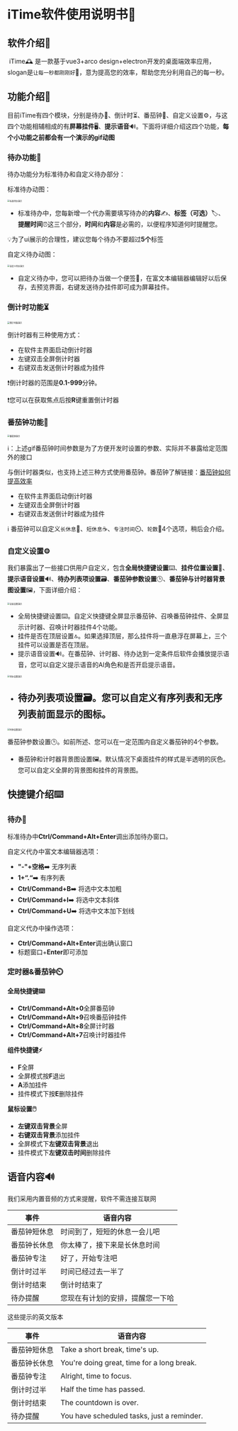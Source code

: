 # iTime软件使用说明书📄

## 软件介绍📘

​		iTime🕰️ 是一款基于vue3+arco design+electron开发的桌面端效率应用，slogan是`让每一秒都刚刚好`🌟，意为提高您的效率，帮助您充分利用自己的每一秒。

## 功能介绍🔧

​		目前iTime有四个模块，分别是待办📝、倒计时⏳、番茄钟🍅、自定义设置⚙️，与这四个功能相辅相成的有**屏幕挂件**🖥️、**提示语音**🔊。下面将详细介绍这四个功能，**每个小功能之前都会有一个演示的gif动图**

### 待办功能📝

待办功能分为标准待办和自定义待办部分：

标准待办动图：

<img src="https://my-picture-bed1-1321100201.cos.ap-beijing.myqcloud.com/mypictures/%E6%A0%87%E5%87%86%E5%BE%85%E5%8A%9E%E6%BC%94%E7%A4%BA.gif" alt="标准待办演示" style="zoom: 33%;" />

- 标准待办中，您每新增一个代办需要填写待办的**内容**✍️、**标签（可选）**🏷️、**提醒时间**⏰这三个部分，**时间**和**内容**是必需的，以便程序知道何时提醒您。

💡为了ui展示的合理性，建议您每个待办不要超过**5个**标签

自定义待办动图：

<img src="https://my-picture-bed1-1321100201.cos.ap-beijing.myqcloud.com/mypictures/%E8%87%AA%E5%AE%9A%E4%B9%89%E5%BE%85%E5%8A%9E%E6%BC%94%E7%A4%BA.gif" alt="自定义待办演示" style="zoom:33%;" />

- 自定义待办中，您可以把待办当做一个便签📌，在富文本编辑器编辑好以后保存，去预览界面，右键发送待办挂件即可成为屏幕挂件。

### 倒计时功能⏳

<img src="https://my-picture-bed1-1321100201.cos.ap-beijing.myqcloud.com/mypictures/%E5%80%92%E8%AE%A1%E6%97%B6%E5%99%A8%E6%BC%94%E7%A4%BA.gif" alt="倒计时器演示" style="zoom:33%;" />

倒计时器有三种使用方式：

- 在软件主界面启动倒计时器
- 左键双击全屏倒计时器
- 右键双击发送倒计时器成为挂件

❗倒计时器的范围是**0.1-999**分钟。

❗您可以在获取焦点后按**R**键重置倒计时器

### 番茄钟功能🍅

<img src="https://my-picture-bed1-1321100201.cos.ap-beijing.myqcloud.com/mypictures/%E7%95%AA%E8%8C%84%E9%92%9F%E6%BC%94%E7%A4%BA.gif" alt="番茄钟演示" style="zoom:33%;" />

ℹ️：上述gif番茄钟时间参数是为了方便开发时设置的参数、实际并不暴露给定范围外的接口

与倒计时器类似，也支持上述三种方式使用番茄钟。番茄钟了解链接：[番茄钟如何提高效率](https://www.zhihu.com/question/330121574)

- 在软件主界面启动倒计时器
- 左键双击全屏倒计时器
- 右键双击发送倒计时器成为挂件

ℹ️ 番茄钟可以自定义`长休息`🌴、`短休息`☕、`专注时间`⏲️、`轮数`🔄4个选项，稍后会介绍。

### 自定义设置⚙️

我们暴露出了一些接口供用户自定义，包含**全局快捷键设置**⌨️、**挂件位置设置**📍、**提示语音设置**🔊、**待办列表项设置**🗃️、**番茄钟参数设置**🕒、**番茄钟与计时器背景图设置**🖼️，下面详细介绍：

<img src="https://my-picture-bed1-1321100201.cos.ap-beijing.myqcloud.com/mypictures/%E5%85%A8%E5%B1%80%E8%AE%BE%E7%BD%AE%E6%BC%94%E7%A4%BA.gif" alt="全局设置演示" style="zoom:33%;" />

- 全局快捷键设置⌨️。自定义快捷键全屏显示番茄钟、召唤番茄钟挂件、全屏显示计时器、召唤计时器挂件4个功能。
- 挂件是否在顶层设置🔝。如果选择顶层，那么挂件将一直悬浮在屏幕上，三个挂件可以设置是否在顶层。
- 提示语音设置🔊。在番茄钟、计时器、待办达到一定条件后软件会播放提示语音，您可以自定义提示语音的AI角色和是否开启提示语音。

<img src="https://my-picture-bed1-1321100201.cos.ap-beijing.myqcloud.com/mypictures/%E5%BE%85%E5%8A%9E%E8%AE%BE%E7%BD%AE%E6%BC%94%E7%A4%BA.gif" alt="待办设置演示" style="zoom:33%;" />

- 待办列表项设置🗃️。您可以自定义有序列表和无序列表前面显示的图标。
  -

<img src="https://my-picture-bed1-1321100201.cos.ap-beijing.myqcloud.com/mypictures/%E6%97%B6%E9%92%9F%E8%AE%BE%E7%BD%AE%E6%BC%94%E7%A4%BA.gif" alt="时钟设置演示" style="zoom:33%;" />

 番茄钟参数设置🕒。如前所述、您可以在一定范围内自定义番茄钟的4个参数。

- 番茄钟和计时器背景图设置🖼️。默认情况下桌面挂件的样式是半透明的灰色。您可以自定义全屏的背景图和挂件的背景图。

## 快捷键介绍⌨️

### 待办📝

标准待办中**Ctrl/Command+Alt+Enter**调出添加待办窗口。

自定义代办中富文本编辑器选项：

- **\"-"+空格**➡️ 无序列表
- **1+“.“**➡️ 有序列表
- **Ctrl/Command+B**➡️ 将选中文本加粗
- **Ctrl/Command+I**➡️ 将选中文本斜体
- **Ctrl/Command+U**➡️ 将选中文本加下划线

自定义代办中操作选项：

- **Ctrl/Command+Alt+Enter**调出确认窗口
- 标题窗口+**Enter**即可添加

### 定时器&番茄钟⏲️

**全局快捷键⌨️**

- **Ctrl/Command+Alt+0**全屏番茄钟
- **Ctrl/Command+Alt+9**召唤番茄钟挂件
- **Ctrl/Command+Alt+8**全屏计时器
- **Ctrl/Command+Alt+7**召唤计时器挂件

**组件快捷键⚡**

- **F**全屏
- 全屏模式按**F**退出
- **A**添加挂件
- 挂件模式下按**E**删除挂件

**鼠标设置🖱️**

- **左键双击背景**全屏
- **右键双击背景**添加挂件
- 全屏模式下**左键双击背景**退出
- 挂件模式下**左键双击时间**删除挂件

## 语音内容🔊

我们采用内置音频的方式来提醒，软件不需连接互联网

| 事件         | 语音内容                         |
| ------------ | -------------------------------- |
| 番茄钟短休息 | 时间到了，短短的休息一会儿吧     |
| 番茄钟长休息 | 你太棒了，接下来是长休息时间     |
| 番茄钟专注   | 好了，开始专注吧                 |
| 倒计时过半   | 时间已经过去一半了               |
| 倒计时结束   | 倒计时结束了                     |
| 待办提醒     | 您现在有计划的安排，提醒您一下哈 |

这些提示的英文版本

| 事件         | 语音内容                                   |
| ------------ | ------------------------------------------ |
| 番茄钟短休息 | Take a short break, time's up.             |
| 番茄钟长休息 | You're doing great, time for a long break. |
| 番茄钟专注   | Alright, time to focus.                    |
| 倒计时过半   | Half the time has passed.                  |
| 倒计时结束   | The countdown is over.                     |
| 待办提醒     | You have scheduled tasks, just a reminder. |

